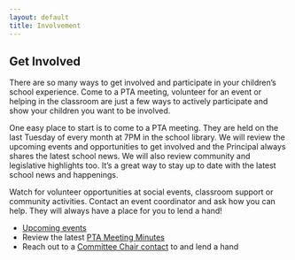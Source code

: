 ```yaml
---
layout: default
title: Involvement
---
```


## Get Involved

There are so many ways to get involved and participate in your children’s school experience. Come to a PTA meeting, volunteer for an event or  helping in the classroom are just a few ways to actively participate and show your children you want to be involved. 
 
One easy place to start is to come to a PTA meeting. They are held on the last Tuesday of every month at 7PM in the school library. We will review the upcoming events and opportunities to get involved and the Principal always shares the latest school news. We will also review community and legislative highlights too. It’s a great way to stay up to date with the latest school news and happenings.

Watch for volunteer opportunities at social events, classroom support or community activities. Contact an event coordinator and ask how you can help. They will always have a place for you to lend a hand!

* [Upcoming events](http://www2.fcps.edu/CamelotES/calendar.html)
* Review the latest [PTA Meeting Minutes](https://drive.google.com/drive/folders/0B08CHuPjOEKWRndSNDQ5V1BPS2c)
* Reach out to a [Committee Chair contact](https://docs.google.com/document/d/1pFvn3beiroFeJCT0jct_GjDbyLMFTwKA8kZmMLkNiKI/edit) to and lend a hand
